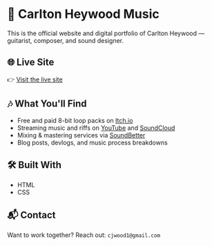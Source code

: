 # 🎸 Carlton Heywood Music

This is the official website and digital portfolio of Carlton Heywood — guitarist, composer, and sound designer.

## 🌐 Live Site
👉 [Visit the live site](https://carltonheywood.github.io)

## 🎶 What You'll Find
- Free and paid 8-bit loop packs on [Itch.io](https://carltonheywood.itch.io)
- Streaming music and riffs on [YouTube](https://www.youtube.com/@CarltonHeywood) and [SoundCloud](https://soundcloud.com/carltonheywood)
- Mixing & mastering services via [SoundBetter](https://soundbetter.com/profiles/638658-carlton-heywood)
- Blog posts, devlogs, and music process breakdowns

## 🛠️ Built With
- HTML
- CSS

## 📬 Contact
Want to work together? Reach out: `cjwood1@gmail.com`
